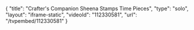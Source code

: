 {
    "title": "Crafter's Companion Sheena Stamps  Time Pieces",
    "type": "solo",
    "layout": "iframe-static",
    "videoId": "112330581",
    "url": "\/tvpembed\/112330581"
}